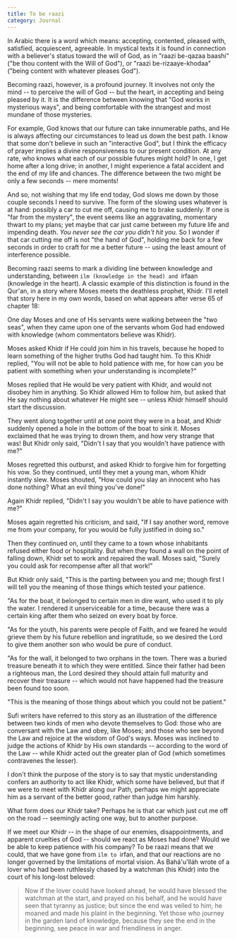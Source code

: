 ```yaml
---
title: To be raazi
category: Journal
---
```


In Arabic there is a word which means: accepting, contented, pleased
with, satisfied, acquiescent, agreeable.  In mystical texts it is found
in connection with a believer's status toward the will of God, as in
"raazi be-qazaa baashi" ("be thou content with the Will of God"), or
"raazi be-rizaaye-khodaa" ("being content with whatever pleases God").

Becoming raazi, however, is a profound journey.  It involves not only
the mind -- to perceive the will of God -- but the heart, in accepting
and being pleased by it.  It is the difference between knowing that "God
works in mysterious ways", and being comfortable with the strangest and
most mundane of those mysteries.

For example, God knows that our future can take innumerable paths, and
He is always affecting our circumstances to lead us down the best path.
I know that some don't believe in such an "interactive God", but I think
the efficacy of prayer implies a divine responsiveness to our present
condition.  At any rate, who knows what each of our possible futures
might hold?  In one, I get home after a long drive; in another, I might
experience a fatal accident and the end of my life and chances.  The
difference between the two might be only a few seconds -- mere moments!

And so, not wishing that my life end today, God slows me down by those
couple seconds I need to survive.  The form of the slowing uses whatever
is at hand: possibly a car to cut me off, causing me to brake suddenly.
If one is "far from the mystery", the event seems like an aggravating,
momentary thwart to my plans; yet maybe that car just came between my
future life and impending death.  *You never see the car you didn't hit
you.* So I wonder if that car cutting me off is not "the hand of God",
holding me back for a few seconds in order to craft for me a better
future -- using the least amount of interference possible.

Becoming raazi seems to mark a dividing line between knowledge and
understanding, between `ilm (knowledge in the head) and `irfaan
(knowledge in the heart).  A classic example of this distinction is
found in the Qur'an, in a story where Moses meets the deathless prophet,
Khidr.  I'll retell that story here in my own words, based on what
appears after verse 65 of chapter 18:

One day Moses and one of His servants were walking between the "two
seas", when they came upon one of the servants whom God had endowed with
knowledge (whom commentators believe was Khidr).

Moses asked Khidr if He could join him in his travels, because he hoped
to learn something of the higher truths God had taught him.  To this
Khidr replied, "You will not be able to hold patience with me, for how
can you be patient with something when your understanding is
incomplete?"

Moses replied that He would be very patient with Khidr, and would not
disobey him in anything.  So Khidr allowed Him to follow him, but asked
that He say nothing about whatever He might see -- unless Khidr himself
should start the discussion.

They went along together until at one point they were in a boat, and
Khidr suddenly opened a hole in the bottom of the boat to sink it.
Moses exclaimed that he was trying to drown them, and how very strange
that was!  But Khidr only said, "Didn't I say that you wouldn't have
patience with me?"

Moses regretted this outburst, and asked Khidr to forgive him for
forgetting his vow.  So they continued, until they met a young man, whom
Khidr instantly slew.  Moses shouted, "How could you slay an innocent
who has done nothing?  What an evil thing you've done!"

Again Khidr replied, "Didn't I say you wouldn't be able to have patience
with me?"

Moses again regretted his criticism, and said, "If I say another word,
remove me from your company, for you would be fully justified in doing
so."

Then they continued on, until they came to a town whose inhabitants
refused either food or hospitality.  But when they found a wall on the
point of falling down, Khidr set to work and repaired the wall.  Moses
said, "Surely you could ask for recompense after all that work!"

But Khidr only said, "This is the parting between you and me; though
first I will tell you the meaning of those things which tested your
patience.

"As for the boat, it belonged to certain men in dire want, who used it
to ply the water.  I rendered it unserviceable for a time, because there
was a certain king after them who seized on every boat by force.

"As for the youth, his parents were people of Faith, and we feared he
would grieve them by his future rebellion and ingratitude, so we desired
the Lord to give them another son who would be pure of conduct.

"As for the wall, it belonged to two orphans in the town.  There was a
buried treasure beneath it to which they were entitled.  Since their
father had been a righteous man, the Lord desired they should attain
full maturity and recover their treasure -- which would not have
happened had the treasure been found too soon.

"This is the meaning of those things about which you could not be
patient."

Sufi writers have referred to this story as an illustration of the
difference between two kinds of men who devote themselves to God: those
who are conversant with the Law and obey, like Moses; and those who see
beyond the Law and rejoice at the wisdom of God's ways.  Moses was
inclined to judge the actions of Khidr by His own standards -- according
to the word of the Law -- while Khidr acted out the greater plan of God
(which sometimes contravenes the lesser).

I don't think the purpose of the story is to say that mystic
understanding confers an authority to act like Khidr, which some have
believed, but that if we were to meet with Khidr along our Path, perhaps
we might appreciate him as a servant of the better good, rather than
judge him harshly.

What form does our Khidr take?  Perhaps he is that car which just cut me
off on the road -- seemingly acting one way, but to another purpose.

If we meet our Khidr -- in the shape of our enemies, disappointments,
and apparent cruelties of God -- should we react as Moses had done?
Would we be able to keep patience with his company?  To be raazi means
that we could, that we have gone from `ilm to `irfan, and that our
reactions are no longer governed by the limitations of mortal vision.
As Bahá'u'lláh wrote of a lover who had been ruthlessly chased by a
watchman (his Khidr) into the court of his long-lost beloved:

> Now if the lover could have looked ahead, he would have blessed the
> watchman at the start, and prayed on his behalf, and he would have
> seen that tyranny as justice; but since the end was veiled to him, he
> moaned and made his plaint in the beginning.  Yet those who journey in
> the garden land of knowledge, because they see the end in the
> beginning, see peace in war and friendliness in anger.


